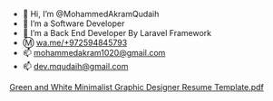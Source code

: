 - 👋 Hi, I’m @MohammedAkramQudaih
- 👀 I’m a Software Developer
- 🌱 I’m a Back End Developer By Laravel Framework
- Ⓜ [wa.me/+972594845793](https://wa.me/+972594845793)
- 📫 mohammedakram1020@gmail.com
- 📫 dev.mqudaih@gmail.com

<!-- ![Green and White Minimalist Graphic Designer Resume Template](https://user-images.githubusercontent.com/75170603/209463351-9d1f40ce-b1f9-4397-879e-e0b984c3b814.jpg)
 -->
[Green and White Minimalist Graphic Designer Resume Template.pdf](https://github.com/MohammedAkramQudaih/MohammedAkramQudaih/files/10477812/Green.and.White.Minimalist.Graphic.Designer.Resume.Template.pdf)

<!---
MohammedAkramQudaih/MohammedAkramQudaih is a ✨ special ✨ repository because its `README.md` (this file) appears on your GitHub profile.
You can click the Preview link to take a look at your changes.
--->

